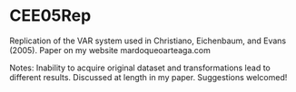 # CEE05Rep
Replication of the VAR system used in Christiano, Eichenbaum, and Evans (2005). Paper on my website mardoqueoarteaga.com

Notes: Inability to acquire original dataset and transformations lead to different results. Discussed at length in my paper. Suggestions welcomed!
